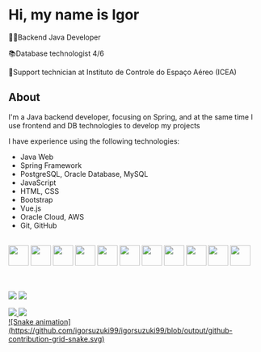 <div>
 <H1>Hi, my name is Igor</H1>
 
 <p>👨‍💻Backend Java Developer</p>
 <p>📚Database technologist 4/6</p>
 <p>💼Support technician at Instituto de Controle do Espaço Aéreo (ICEA)</p>
 
 <H2>About</H2>
 <p>I'm a Java backend developer, focusing on Spring, and at the same time I use frontend and DB technologies to develop my projects</p>
 <p>I have experience using the following technologies:</p>
 <ul>
  <li>Java Web</li>
  <li>Spring Framework</li>
  <li>PostgreSQL, Oracle Database, MySQL</li>
  <li>JavaScript</li>
  <li>HTML, CSS</li>
  <li>Bootstrap</li>
  <li>Vue.js</li>
  <li>Oracle Cloud, AWS</li>
  <li>Git, GitHub</li>
 </ul>
 <br>
 <img src="https://cdn.jsdelivr.net/gh/devicons/devicon/icons/java/java-original-wordmark.svg" width="40" height="40"/>
 <img src="https://cdn.jsdelivr.net/gh/devicons/devicon/icons/spring/spring-original.svg" width="40" height="40"/>
 <img src="https://cdn.jsdelivr.net/gh/devicons/devicon/icons/postgresql/postgresql-original.svg" width="40" height="40"/>
 <img src="https://cdn.jsdelivr.net/gh/devicons/devicon/icons/oracle/oracle-original.svg" width="40" height="40"/>
 <img src="https://cdn.jsdelivr.net/gh/devicons/devicon/icons/mysql/mysql-original.svg" width="40" height="40"/>
 <img src="https://cdn.jsdelivr.net/gh/devicons/devicon/icons/javascript/javascript-original.svg" width="40" height="40"/>
 <img src="https://cdn.jsdelivr.net/gh/devicons/devicon/icons/html5/html5-original.svg" width="40" height="40"/>
 <img src="https://cdn.jsdelivr.net/gh/devicons/devicon/icons/css3/css3-original.svg" width="40" height="40"/>
 <img src="https://cdn.jsdelivr.net/gh/devicons/devicon/icons/vuejs/vuejs-original.svg" width="40" height="40"/>
 <img src="https://cdn.jsdelivr.net/gh/devicons/devicon/icons/amazonwebservices/amazonwebservices-plain-wordmark.svg" width="40" height="40"/>
 <img src="https://cdn.jsdelivr.net/gh/devicons/devicon/icons/git/git-original.svg" width="40" height="40"/>
 
 
 <br><br> 
 <a href="https://www.linkedin.com/in/igor-suzuki/" target="_blank"><img src="https://img.shields.io/badge/LinkedIn-0077B5?style=for-the-badge&logo=linkedin&logoColor=white" target="_blank"></a>
 <a href="mailto:igorsuzuki.dev@gmail.com"><img src="https://img.shields.io/badge/Gmail-D14836?style=for-the-badge&logo=gmail&logoColor=white" target="_blank"></a>
 <a href="https://github.com/igorsuzuki99">
  <div>
   <img height="180em" src="https://github-readme-stats.vercel.app/api?username=igorsuzuki99&show_icons=true&theme=highcontrast&include_all_commits=true&count_private=true"/>
   <img height="180em" src="https://github-readme-stats.vercel.app/api/top-langs/?username=igorsuzuki99&layout=compact&theme=highcontrast"/>
  </div>
</div>
![Snake animation](https://github.com/igorsuzuki99/igorsuzuki99/blob/output/github-contribution-grid-snake.svg)
